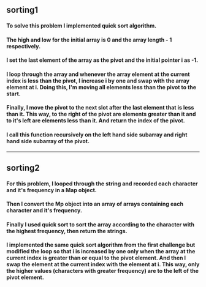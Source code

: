 ## sorting1

#### To solve this problem I implemented quick sort algorithm.

#### The high and low for the initial array is 0 and the array length - 1 respectively.

#### I set the last element of the array as the pivot and the initial pointer i as -1.

#### I loop through the array and whenever the array element at the current index is less than the pivot, I increase i by one and swap with the array element at i. Doing this, I'm moving all elements less than the pivot to the start.

#### Finally, I move the pivot to the next slot after the last element that is less than it. This way, to the right of the pivot are elements greater than it and to it's left are elements less than it. And return the index of the pivot.

#### I call this function recursively on the left hand side subarray and right hand side subarray of the pivot.

---

## sorting2

#### For this problem, I looped through the string and recorded each character and it's frequency in a Map object.

#### Then I convert the Mp object into an array of arrays containing each character and it's frequency.

#### Finally I used quick sort to sort the array according to the character with the highest frequency, then return the strings.

#### I implemented the same quick sort algorithm from the first challenge but modified the loop so that i is increased by one only when the array at the current index is greater than or equal to the pivot element. And then I swap the element at the current index with the element at i. This way, only the higher values (characters with greater frequency) are to the left of the pivot element.
